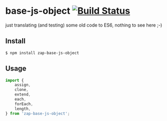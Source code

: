 # base-js-object [![Build Status](https://travis-ci.org/zaplab/base-js-object.svg?branch=master)](https://travis-ci.org/zaplab/base-js-object)


just translating (and testing) some old code to ES6,
nothing to see here ;-)

## Install
```
$ npm install zap-base-js-object
```

## Usage
```js
import {
    assign,
    clone,
    extend,
    each,
    forEach,
    length,
} from 'zap-base-js-object';
```
